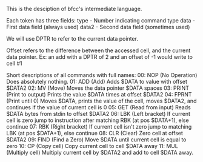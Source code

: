 This is the desciption of bfcc's intermediate language.

Each token has three fields:
type  - Number indicating command type
data  - First data field (always used)
data2 - Second data field (sometimes used)

We will use DPTR to refer to the current data pointer.

Offset refers to the difference between the accessed cell, and the current data pointer. Ex: an add with a DPTR of 2 and an offset of -1 would write to cell #1

Short descriptions of all commands with full names:
00: NOP     (No Operation)     Does absolutely nothing.
01: ADD     (Add)              Adds $DATA to value with offset $DATA2
02: MV      (Move)             Moves the data pointer $DATA spaces
03: PRINT   (Print to output)  Prints the value $DATA times at offset $DATA2
04: FPRNT   (Print until 0)    Moves $DATA, prints the value of the cell, moves $DATA2, and continues if the value of current cell is 0
05: GET     (Read from input)  Reads $DATA bytes from stdin to offset $DATA2 
06: LBK     (Left bracket)     If current cell is zero jump to instruction after matching RBK (at pos $DATA+1), else continue
07: RBK     (Right bracket)    If current cell isn't zero jump to matching LBK (at pos $DATA+1), else continue
08: CLR     (Clear)            Zero cell at offset $DATA2
09: FIND    (Find a Zero)      Move $DATA until current cell is equal to zero
10: CP      (Copy cell)        Copy current cell to cell $DATA away
11: MUL     (Multiply cell)    Multiply current cell by $DATA2 and add to cell $DATA away.